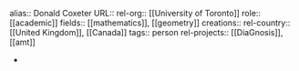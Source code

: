 alias:: Donald Coxeter
URL::
rel-org:: [[University of Toronto]]
role:: [[academic]]
fields:: [[mathematics]], [[geometry]]
creations::
rel-country:: [[United Kingdom]], [[Canada]]
tags:: person
rel-projects:: [[DiaGnosis]], [[amt]]


-
